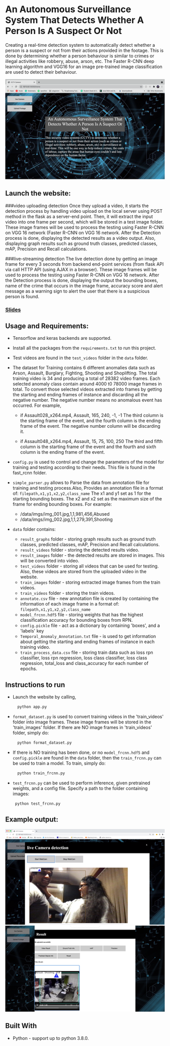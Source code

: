 # An Autonomous Surveillance System That Detects Whether A Person Is A Suspect Or Not

Creating a real-time detection system to automatically detect whether a person is a suspect or not from their actions 
provided in the footage. This is done by determining whether a person behaviour is similar to crimes or illegal 
activities like robbery, abuse, arson, etc. The Faster R-CNN deep learning algorithm and VGG16 for an image pre-trained 
image classification are used to detect their behaviour.

![image](readme_imgs/homepage.png)

## Launch the website:
###video uploading detection
Once they upload a video, it starts the detection process by handling video upload on the local server using POST
method in the flask as a server-end point. Then, it will extract the input video into one frame per second, which will
be stored in a test image folder. These image frames will be used to process the testing using Faster R-CNN on
VGG 16 network (Faster R-CNN on VGG 16 network.
After the Detection process is done, displaying the detected results as a video output. Also, displaying graph results 
such as ground truth classes, predicted classes, mAP, Precision and Recall calculations.

###live-streaming detection
The live detection done by getting an image frame for every 3 seconds from backend end-point services
(from flask API via call HTTP API (using AJAX in a browser). These image frames will be used to process the testing
using Faster R-CNN on VGG 16 network.
After the Detection process is done, displaying the output the bounding boxes, name of the crime that occurs in the
image frame, accuracy score and alert message as a warning sign to alert the user that there is a suspicious person
is found.

### [Slides](https://universityofexeteruk-my.sharepoint.com/:p:/g/personal/pt366_exeter_ac_uk/EfJkoxB5-IRIg64ezPumGkMB_ilvVqeJ8CZg_VPhHPpvLQ?email=pt366%40exeter.ac.uk&e=luOddw)

## Usage and Requirements:
* Tensorflow and keras backends are supported.

* Install all the packages from the `requirements.txt` to run this project.

* Test videos are found in the `test_videos` folder in the `data` folder.

* The dataset for Training contains 6 different anomalies data such as Arson, Assault, Burglary, Fighting, Shooting 
  and Shoplifting. The total training video is 34 and producing a total of 28382 video frames. Each selected anomaly 
  class contain around 4000 t0 78000 image frames in total. 
  To convert those selected videos extracted into frames by getting the starting and ending frames of instance and 
  discarding all the negative number. The negative number means no anomalous event has occurred. For example, 
  
    - if Assault028_x264.mp4, Assault, 165, 240, -1, -1
        The third column is the starting frame of the event, and the fourth column is the ending frame of the event. The 
        negative number column will be discarding it. 
      
    - if Assault048_x264.mp4, Assault, 15, 75, 100, 250
        The third and fifth column is the starting frame of the event and the fourth and sixth column is the ending 
      frame of the event.

* `config.py` is used to control and change the parameters of the model for training and testing according to their
    needs. This file is found in the fast_rcnn folder.

* `simple_parser.py` allows to Parse the data from annotation file for training and testing process.Also,
  Provides an annotation file in a format of:
          `filepath,x1,y1,x2,y2,class_name`
  The x1 and y1 set as 1 for the starting bounding boxes. The x2 and x2 set as the maximum size of the 
  frame for ending bounding boxes.
    For example:

  - /data/imgs/img_001.jpg,1,1,981,456,Abused
  - /data/imgs/img_002.jpg,1,1,279,391,Shooting

* `data` folder contains:
  - `result_graphs` folder - storing graph results such as ground truth classes, predicted classes, mAP, Precision 
  and Recall calculations. 
  - `result_videos` folder - storing the detected results video. 
  - `result_images` folder - the detected results are stored in images. This will be converted into video.
  - `test_videos` folder - storing all videos that can be used for testing. Also, these videos are stored from 
    the uploaded video in the website.
  - `train_images` folder - storing extracted image frames from the train videos.
  - `train_videos` folder - storing the train videos.
  - `annotate.csv` file - new annotation file is created by containing the information of each image frame in a format of:
                            `filepath,x1,y1,x2,y2,class_name`
  - `model_frcnn.hdf5` file - storing weights that has the highest classification accuracy for bounding boxes from RPN.
  - `config.pickle` file - act as a dictionary by containing 'boxes', and a 'labels' key
  - `Temporal_Anomaly_Annotation.txt` file - is used to get information about getting the starting and ending frames of 
  instance in each training video.
  - `train_process_data.csv` file - storing train data such as loss rpn classifier, loss rpn regression, loss class 
  classifier, loss class regression, total_loss and class_accuracy for each number of epochs.

## Instructions to run
* Launch the website by calling,
    ```bash
      python app.py
    ```
  
* `format_dataset.py` is used to convert training videos in the 'train_videos' folder into image frames. These image 
frames will be stored in the 'train_images' folder. If there are NO image frames in 'train_videos' folder, simply do:
    ```bash
      python format_dataset.py
    ```

* If there is NO training has been done, or no `model_frcnn.hdf5` and `config.pickle` are found in the `data` folder,
  then the `train_frcnn.py` can be used to train a model. To train, simply do: 
  ```bash
    python train_frcnn.py
  ```
  
* `test_frcnn.py` can be used to perform inference, given pretrained weights, and a config file. Specify a path to the folder containing
images:
   ```bash
    python test_frcnn.py
   ```

## Example output:
![image](readme_imgs/liveDetection.png)
![image](readme_imgs/recordedVideo.png)

## Built With
* Python -  support up to python 3.8.0.
